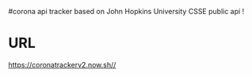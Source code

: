 #corona api tracker
based on John Hopkins University CSSE public api !

# URL

<https://coronatrackerv2.now.sh//>
